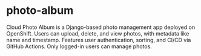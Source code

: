 # photo-album

Cloud Photo Album is a Django-based photo management app deployed on OpenShift. Users can upload, delete, and view photos, with metadata like name and timestamp. Features user authentication, sorting, and CI/CD via GitHub Actions. Only logged-in users can manage photos.
